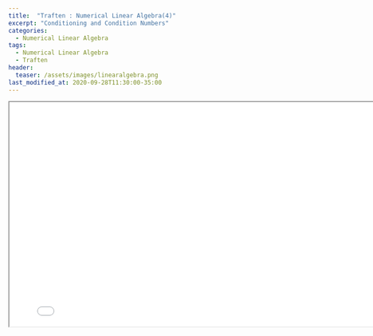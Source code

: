 ```yaml
---
title:  "Traften : Numerical Linear Algebra(4)"
excerpt: "Conditioning and Condition Numbers"
categories:
  - Numerical Linear Algebra
tags:
  - Numerical Linear Algebra
  - Traften
header:
  teaser: /assets/images/linearalgebra.png
last_modified_at: 2020-09-28T11:30:00-35:00
---
```


<iframe src = "/ViewerJS/#../assets/pdf/Lecture 12. Conditioning and Condition Numbers.pdf" width='800' height='450' allowfullscreen webkitallowfullscreen></iframe>